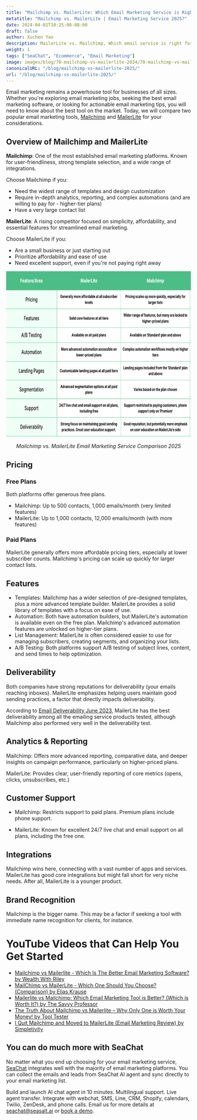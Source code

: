```yaml
---
title: "Mailchimp vs. MailerLite: Which Email Marketing Service is Right for You in 2025?"
metatitle: "Mailchimp vs. MailerLite | Email Marketing Service 2025?"
date: 2024-04-01T10:25:00-08:00
draft: false
author: Xuchen Yao
description: MailerLite vs. Mailchimp, Which email service is right for you? Our in-depth comparison breaks down features, pricing, and more.
weight: 1
tags: ["SeaChat", "Ecommerce", "Email Marketing"]
image: images/blog/70-mailchimp-vs-mailerlite-2024/70-mailchimp-vs-mailerlite-2024.jpg
canonicalURL: "/blog/mailchimp-vs-mailerlite-2025/"
url: "/blog/mailchimp-vs-mailerlite-2025/"
---
```


Email marketing remains a powerhouse tool for businesses of all sizes. Whether you're exploring email marketing jobs, seeking the best email marketing software, or looking for actionable email marketing tips, you will need to know about the best tool on the market. Today, we will compare two popular email marketing tools, [Mailchimp](https://mailchimp.com/) and [MailerLite](https://www.mailerlite.com/) for your considerations.


## Overview of Mailchimp and MailerLite

**Mailchimp**: One of the most established email marketing platforms. Known for user-friendliness, strong template selection, and a wide range of integrations.

Choose Mailchimp if you:

- Need the widest range of templates and design customization
- Require in-depth analytics, reporting, and complex automations (and are willing to pay for - higher-tier plans)
- Have a very large contact list



**MailerLite**: A rising competitor focused on simplicity, affordability, and essential features for streamlined email marketing.

Choose MailerLite if you:

- Are a small business or just starting out
- Prioritize affordability and ease of use
- Need excellent support, even if you're not paying right away

<center>
<img height="450px" src="/images/blog/70-mailchimp-vs-mailerlite-2024/mailchimp-and-mailerlite-email-marketing-service-comparison-2024.png" alt="Mailchimp vs. MailerLite Email Marketing Service Comparison 2025"/>

*Mailchimp vs. MailerLite Email Marketing Service Comparison 2025*
</center>

## Pricing

### Free Plans

Both platforms offer generous free plans.

- Mailchimp: Up to 500 contacts, 1,000 emails/month (very limited features)
- MailerLite: Up to 1,000 contacts, 12,000 emails/month (with more features)

### Paid Plans
MailerLite generally offers more affordable pricing tiers, especially at lower subscriber counts. Mailchimp's pricing can scale up quickly for larger contact lists.

## Features


- Templates: Mailchimp has a wider selection of pre-designed templates, plus a more advanced template builder. MailerLite provides a solid library of templates with a focus on ease of use.
- Automation: Both have automation builders, but MailerLite's automation is available even on the free plan. Mailchimp's advanced automation features are unlocked on higher-tier plans.
- List Management: MailerLite is often considered easier to use for managing subscribers, creating segments, and organizing your lists.
- A/B Testing: Both platforms support A/B testing of subject lines, content, and send times to help optimization.


## Deliverability

Both companies have strong reputations for deliverability (your emails reaching inboxes). MailerLite emphasizes helping users maintain good sending practices, a factor that directly impacts deliverability.

According to [​​Email Deliverability June 2023](https://www.emailtooltester.com/en/blog/email-deliverability-june-2023/), MailerLite has the best deliverability among all the emailing service products tested, although Mailchimp also performed very well in the deliverability test.

## Analytics & Reporting

Mailchimp: Offers more advanced reporting, comparative data, and deeper insights on campaign performance, particularly on higher-priced plans.

MailerLite: Provides clear, user-friendly reporting of core metrics (opens, clicks, unsubscribes, etc.)

## Customer Support

- Mailchimp: Restricts support to paid plans. Premium plans include phone support.

- MailerLite: Known for excellent 24/7 live chat and email support on all plans, including the free one.

## Integrations
Mailchimp wins here, connecting with a vast number of apps and services. MailerLite has good core integrations but might fall short for very niche needs. After all, MailerLite is a younger product.

## Brand Recognition
Mailchimp is the bigger name. This may be a factor if seeking a tool with immediate name recognition for clients, for instance.


# YouTube Videos that Can Help You Get Started

- [Mailchimp vs Mailerlite - Which Is The Better Email Marketing Software? by Wealth With Riley](https://www.youtube.com/watch?v=lYaWNT4GqFM)
- [MailChimp vs MailerLite - Which One Should You Choose? (Comparison) by Elias Krause](https://www.youtube.com/watch?v=aKjYio1rJcA)
- [Mailerlite vs Mailchimp: Which Email Marketing Tool is Better? (Which is Worth It?) by The Savvy Professor](https://www.youtube.com/watch?v=4mmyr8pV9as)
- [The Truth About Mailchimp vs Mailerlite – Why Only One is Worth Your Money! by Tool Tester](https://www.youtube.com/watch?v=93jal7psCzE)
- [I Quit Mailchimp and Moved to MailerLite (Email Marketing Review) by Simpletivity](https://www.youtube.com/watch?v=75Bu2NmqE9o)

## You can do much more with SeaChat

No matter what you end up choosing for your email marketing service, [SeaChat](https://chat.seasalt.ai/?utm_source=blog) integrates well with the majority of email marketing platforms. You can collect the emails and leads from SeaChat AI agent and sync directly to your email marketing list. 

Build and launch AI chat agent in 10 minutes. Multilingual support. Live agent transfer. Integrate with webchat, SMS, Line, CRM, Shopify, calendars, Twilio, ZenDesk, and phone calls. Email us for more details at [seachat@seasalt.ai](mailto:seameet@seasalt.ai) or [book a demo](https://meetings.hubspot.com/seasalt-ai/seasalt-meeting). 
